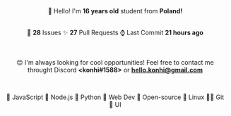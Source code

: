 
<center>
👋 Hello! I'm <b>16 years old</b> student from <b>Poland!</b>


<br>
<br>

🔮 <b>28</b> Issues ✨ <b>27</b> Pull Requests ⌚ Last Commit <b>21 hours ago</b>

<br>
<center>

😊 I'm always looking for cool opportunities! Feel free to contact me throught Discord <b><konhi#1588></b> or <b>hello.konhi@gmail.com</b>
</center>
<br>

💛 JavaScript   💚 Node.js   💙 Python   🧡 Web Dev   💖 Open-source   🐧 Linux   🐱‍💻 Git   🎨 UI
</center>
